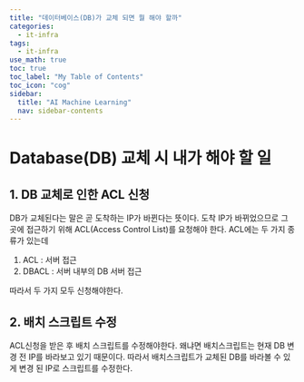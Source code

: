 ```yaml
---
title: "데이터베이스(DB)가 교체 되면 뭘 해야 할까" 
categories:
  - it-infra
tags:
  - it-infra
use_math: true
toc: true
toc_label: "My Table of Contents"
toc_icon: "cog"
sidebar:
  title: "AI Machine Learning"
  nav: sidebar-contents
---
```


# Database(DB) 교체 시 내가 해야 할 일

## 1. DB 교체로 인한 ACL 신청

DB가 교체된다는 말은 곧 도착하는 IP가 바뀐다는 뜻이다. 
도착 IP가 바뀌었으므로 그곳에 접근하기 위해 ACL(Access Control List)를 요청해야 한다. 
ACL에는 두 가지 종류가 있는데 

1. ACL : 서버 접근
2. DBACL : 서버 내부의 DB 서버 접근

따라서 두 가지 모두 신청해야한다. 

## 2. 배치 스크립트 수정

ACL신청을 받은 후 배치 스크립트를 수정해야한다. 
왜냐면 배치스크립트는 현재 DB 변경 전 IP를 바라보고 있기 때문이다. 
따라서 배치스크립트가 교체된 DB를 바라볼 수 있게 변경 된 IP로 스크립트를 수정한다. 
